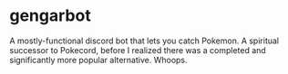 # gengarbot

A mostly-functional discord bot that lets you catch Pokemon. A spiritual successor to Pokecord, before I realized there was a completed and significantly more popular alternative. Whoops.
